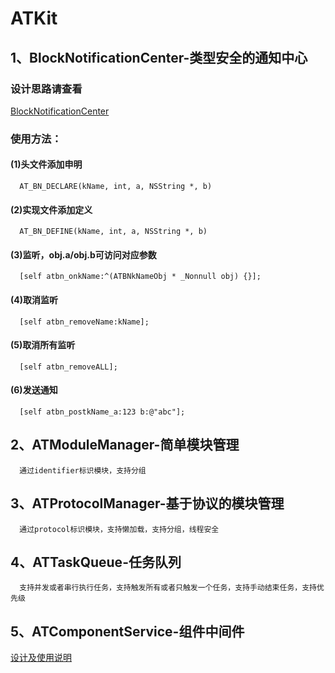 # ATKit

## 1、BlockNotificationCenter-类型安全的通知中心

### 设计思路请查看 

[BlockNotificationCenter](http://linzhiman.github.io/2019/08/29/BlockNotificationCenter-类型安全的通知中心.html)

### 使用方法：

#### (1)头文件添加申明

      AT_BN_DECLARE(kName, int, a, NSString *, b)

#### (2)实现文件添加定义

      AT_BN_DEFINE(kName, int, a, NSString *, b)

#### (3)监听，obj.a/obj.b可访问对应参数

      [self atbn_onkName:^(ATBNkNameObj * _Nonnull obj) {}];

#### (4)取消监听

      [self atbn_removeName:kName];

#### (5)取消所有监听

      [self atbn_removeALL];

#### (6)发送通知

      [self atbn_postkName_a:123 b:@"abc"];

## 2、ATModuleManager-简单模块管理

      通过identifier标识模块，支持分组

## 3、ATProtocolManager-基于协议的模块管理

      通过protocol标识模块，支持懒加载，支持分组，线程安全

## 4、ATTaskQueue-任务队列

      支持并发或者串行执行任务，支持触发所有或者只触发一个任务，支持手动结束任务，支持优先级
      
## 5、ATComponentService-组件中间件

[设计及使用说明](http://linzhiman.github.io/2017/07/07/一种iOS组件化方案.html)
